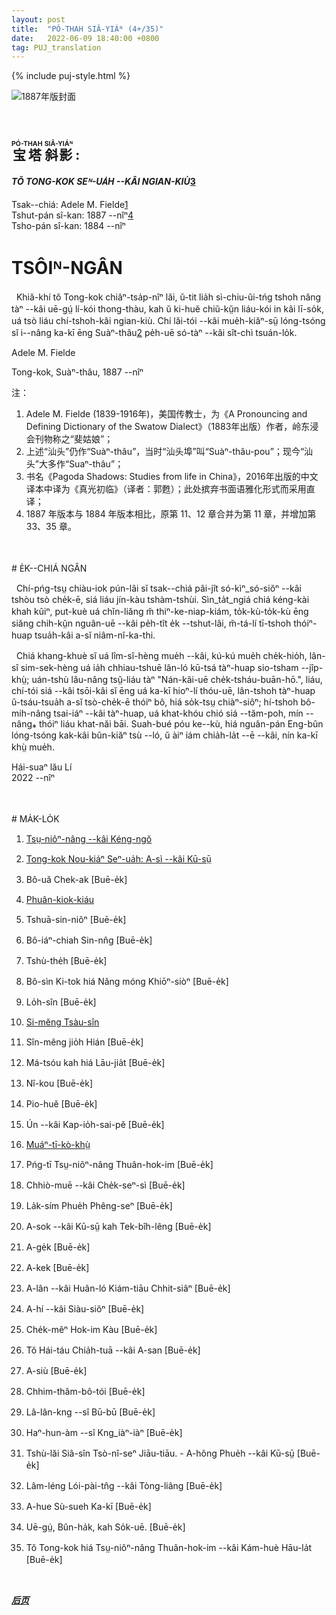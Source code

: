 ```yaml
---
layout: post
title:  "PÓ-THAH SIÂ-YIÁᴺ (4+/35)"
date:   2022-06-09 18:40:00 +0800
tag: PUJ_translation
---
```


{% include puj-style.html %}


![1887年版封面](https://media.githubusercontent.com/media/DonAnthonyLee/DonAnthonyLee.github.io/main/images/PagodaShadowsCover.png)

<br>
<h2>
<ruby style="ruby-position:over">
		<rb class="markup_main">宝塔</rb>
		<rp>(</rp><rt class="markup_over">PÓ-THAH</rt><rp>)</rp>
</ruby>
<ruby style="ruby-position:over">
		<rb class="markup_main">斜影</rb>
		<rp>(</rp><rt class="markup_over">SIÂ-YIÁᴺ</rt><rp>)</rp>
</ruby>
 : </h2>
<!-- 内注：此书大多描写当时社会的女性种种令人愤概的遭遇，作者起此书名具有比喻意义，故此译者更偏向于直译；虽然该书中有些言论也许带有个人情感及夸大成分，但仍不失其纪实风格；当中讲述溺婴那种风俗，即使在上世纪 50-60 年代左右时，在农村老一辈眼中还司空见惯；知道我们过去的不足，更能让我们未来走得更远，所以译者对书中种种一概不予避忌，尽量采用贴近原文的手法进行翻译。 -->

<h4><i>TŎ TONG-KOK SEᴺ-UA̍H &#x002D;&#x002D;KÂI NGIAN-KIÙ</i><a href="#note_3" class="note">3</a></h4>

Tsak&#x002D;&#x002D;chiá: Adele M. Fielde<a href="#note_1" class="note">1</a><br>
Tshut-pán sî-kan: 1887 &#x002D;&#x002D;nîⁿ<a href="#note_4" class="note">4</a><br>
Tsho-pán sî-kan: 1884 &#x002D;&#x002D;nîⁿ<br>

<!-- PREFACE. -->
# TSÔIᴺ-NGÂN

<!-- THESE studies have been made during a residence of ten years in China, with a knowledge of the language of the people, and an opportunity for close observation of their social customs. The autobiographies and the stories are exact translations of verbal narrations given to the author in the Swatow dialect. -->
&nbsp;&nbsp;Khiă-khí tŏ Tong-kok chiâⁿ-tsa̍p-nîⁿ lăi, ŭ-tit lia̍h sì-chiu-ûi-tńg tshoh nâng tàⁿ &#x002D;&#x002D;kâi uē-gṳ́ lí-kói thong-thàu, kah ŭ ki-huĕ chiŭ-kṳ̆n liáu-kói in kâi lī-so̍k, uá tsò liáu chí-tshoh-kâi ngian-kiù. Chí lăi-tói &#x002D;&#x002D;kâi mue̍h-kiăⁿ-sṳ̄ lóng-tsóng sĭ i&#x002D;&#x002D;nâng ka-kī ēng Suàⁿ-thâu<a href="#note_2" class="note">2</a> pe̍h-uē só-tàⁿ &#x002D;&#x002D;kâi sît-chì tsuán-lo̍k.<br>

<!-- A. M. F.-->
Adele M. Fielde<br>
<!-- SWATOW, CHINA, 1887 -->
Tong-kok, Suàⁿ-thâu, 1887 &#x002D;&#x002D;nîⁿ

注：
1. <span id="note_1">Adele M. Fielde (1839-1916年)，美国传教士，为《A Pronouncing and Defining Dictionary of the Swatow Dialect》（1883年出版）作者，岭东浸会刊物称之“斐姑娘”；</span>
2. <span id="note_2">上述“汕头”仍作“Suàⁿ-thâu”，当时“汕头埠”叫“Suàⁿ-thâu-pou”；现今“汕头”大多作“Suaⁿ-thâu”；</span>
3. <span id="note_3">书名《Pagoda Shadows: Studies from life in China》，2016年出版的中文译本中译为《真光初临》（译者：郭甦）；此处摈弃书面语雅化形式而采用直译；</span>
4. <span id="note_4">1887 年版本与 1884 年版本相比，原第 11、12 章合并为第 11 章，并增加第 33、35 章。</span>
<!-- 内注：译者约在 2007 年寻找《菲尔德词典》时无意中初次接触此书，看过部分内容后就再也未曾再拜读（英文水平有限），直到想起用白话字直接翻译时，在网络查询时方才获知 2016 年已有中译本；可惜译者无缘拜读中译本，只是从网络信息得知书名等零星信息，再而也想顺道提升英文水平，就直接拿当时的 1887 年版本来翻译了。 -->

<br>
<br>
# E̍K&#x002D;&#x002D;CHIÁ NGÂN

&nbsp;&nbsp;Chí-pńg-tsṳ chiàu-iok pún-lâi sĭ tsak&#x002D;&#x002D;chiá pâi-jît só-kìⁿ_só-siŏⁿ &#x002D;&#x002D;kâi tshòu tsò che̍k-ē, siá liáu jín-kàu tshàm-tshùi. Sìn_ta̍t_ngiá chiá kéng-kài khah kûiⁿ, put-kuè uá chĭn-liăng m̆ thiⁿ-ke-niap-kiám, to̍k-kù-to̍k-kù ēng siăng chih-kṳ̆n nguân-uē &#x002D;&#x002D;kâi pe̍h-tît e̍k &#x002D;&#x002D;tshut-lâi, m̆-tá-lí tī-tshoh thóiⁿ-huap tsua̍h-kâi a-sĭ niâm-nî-ka-thi.

&nbsp;&nbsp;Chiá khang-khuè sĭ uá lîm-sî-hèng mue̍h &#x002D;&#x002D;kâi, kú-kú mue̍h che̍k-hio̍h, lân-sî sim-sek-hèng uá ia̍h chhiau-tshuē lân-ló kū-tsá tàⁿ-huap sio-tsham &#x002D;&#x002D;jîp-khṳ̀; uán-tshù lău-nâng tsṳ̆-liáu tàⁿ "Nán-kâi-uē che̍k-tsháu-buān-hō.", liáu, chí-tói siá &#x002D;&#x002D;kâi tsōi-kâi sĭ ēng uá ka-kī hioⁿ-lí thóu-uē, lân-tshoh tàⁿ-huap ŭ-tsáu-tsua̍h a-sĭ tsò-che̍k-ē thóiⁿ bô, hiá so̍k-tsṳ chiàⁿ-siôⁿ; hí-tshoh bô-mih-nâng tsai-iáⁿ &#x002D;&#x002D;kâi tàⁿ-huap, uá khat-khóu chió siá &#x002D;&#x002D;tăm-poh, mín &#x002D;&#x002D;nâng⁎ thóiⁿ liáu khat-năi bāi. Suah-bué póu ke&#x002D;&#x002D;kù, hiá nguân-pán Eng-bûn lóng-tsóng kak-kâi bûn-kiăⁿ tsù &#x002D;&#x002D;ló, ŭ àiⁿ iám chia̍h-la̍t &#x002D;&#x002D;ē &#x002D;&#x002D;kâi, nín ka-kī khṳ̀ mue̍h.

Hái-suaⁿ lău Lí<br>
2022 &#x002D;&#x002D;nîⁿ
<!-- 内注 1：译者在 2007 年左右尝试编写幼儿母语启蒙课程时因遇到多样性问题而放弃，对潮州话各地区多样性感触颇深。一种方言，不仅仅只是语音，还包括词汇；而词汇的背后恰恰与地方文化息息相关，不同喜好的人群必然对词汇的选择甚至书面语、外来词等接纳都存在不同。甚至于当时还有某位仁兄讽刺译者在说“闽南语”，因为译者的家乡土话在词汇上（甚至语法上）都与这位仁兄差别甚大；譬如，译者的家乡土话有些词语（比如 tsò-che̍k-ē）不合音，得（tit）等助词用得相当频繁，甚至于 “ugly” 的表述，译者处有 bái; bái-thóiⁿ; bái-khuàⁿ; mó-thóiⁿ; thái-ko 等等一大堆词汇，有怎可能去用那 “chhiú-lŏu” 一词呢？ -->
<!-- 内注 2：故此，《Pagoda Shadows》一书的白话字译文虽然以译者的家乡土话为主，但会夹杂着《菲尔德词典》中出现的大量相关词，甚至《卓威廉词典》中的一些在现今还会使用的词语，但是译者使用前会反复斟酌并参考有限资料来使用，以免牛头不对马嘴。而对于那些动不动就鼓吹 “潮州话”、“潮汕话”、“潮语” 如何如何的各路专家、学者、高人，若不幸本文被你们所见到，请读过前三至四章译文再来批判这段言语。 -->

<br>
<br>
<!-- CONTENTS -->
# MA̍K-LO̍K

<!-- The Status of Woman -->
1. [Tsṳ-niôⁿ-nâng &#x002D;&#x002D;kâi Kéng-ngŏ](PagodaShadowsPage001.html)
<!-- Child-life in Cathay: The Story of Number Four -->
2. [Tong-kok Nou-kiáⁿ Seⁿ-ua̍h: A-sì &#x002D;&#x002D;kâi Kū-sṳ̄](PagodaShadowsPage009.html)
<!-- The Extent of a Great Crime -->
3. Bô-uă Chek-ak [Buē-e̍k]
<!-- Foot-binding -->
4. [Phuân-kiok-kiáu](PagodaShadowsPage027.html)
<!-- An Espousal -->
5. Tshuā-sin-niôⁿ [Buē-e̍k]
<!-- The Invisible Bridegroom -->
6. Bô-iáⁿ-chiah Sin-nn̂g [Buē-e̍k]
<!-- Habitations -->
7. Tshù-the̍h [Buē-e̍k]
<!-- The Inconvenience of Heathenism -->
8. Bô-sìn Ki-tok hiá Nâng móng Khiōⁿ-siòⁿ [Buē-e̍k]
<!-- Spiritualism -->
9. Lo̍h-sîn [Buē-e̍k]
<!-- The Kitchen-God -->
10. [Si-mĕng Tsàu-sîn](PagodaShadowsPage061.html)
<!-- The Influence of the Idols -->
11. Sîn-mêng jio̍h Hián [Buē-e̍k]
<!-- The Stone Princess and her Train -->
12. Má-tsóu kah hiá Lāu-jia̍t [Buē-e̍k]
<!-- Buddhist Nuns -->
13. Nî-kou [Buē-e̍k]
<!-- Loan Associations -->
14. Pio-huĕ [Buē-e̍k]
<!-- Our Apothecary -->
15. Ún &#x002D;&#x002D;kâi Kap-io̍h-sai-pĕ [Buē-e̍k]
<!-- Ramblings -->
16. [Muáⁿ-tī-kò-khṳ̀](PagodaShadowsPage080-081.html)
<!-- Native Female Evangelists -->
17. Pńg-tī Tsṳ-niôⁿ-nâng Thuân-hok-im [Buē-e̍k]
<!-- Biography of Little Gale -->
18. Chhiò-muē &#x002D;&#x002D;kâi Che̍k-seⁿ-sì [Buē-e̍k]
<!-- The Autobiography of Aunt Luck -->
19. La̍k-sím Phue̍h Phêng-seⁿ [Buē-e̍k]
<!-- The Story of Speed and the Bamboo Dragon -->
20. A-sok &#x002D;&#x002D;kâi Kū-sṳ̄ kah Tek-bîh-lêng [Buē-e̍k]
<!-- Gold Getter -->
21. A-ge̍k [Buē-e̍k]
<!-- Keepsake -->
22. A-kek [Buē-e̍k]
<!-- Orchid Loses seven-tenths of her Sorrow -->
23. A-lân &#x002D;&#x002D;kâi Huân-ló Kiám-tiāu Chhit-siâⁿ [Buē-e̍k]
<!-- Love's Purposes -->
24. A-hí &#x002D;&#x002D;kâi Siàu-siŏⁿ [Buē-e̍k]
<!-- One Night's Work -->
25. Che̍k-mêⁿ Hok-im Kàu [Buē-e̍k]
<!-- The Herb that Grew on a Pirate Island -->
26. Tŏ Hái-táu Chia̍h-tuā &#x002D;&#x002D;kâi A-san [Buē-e̍k]
<!-- Tapestry -->
27. A-siù [Buē-e̍k]
<!-- Out of the Depths -->
28. Chhim-thâm-bô-tói [Buē-e̍k]
<!-- The Mists of Morning -->
29. Lâ-lân-kng &#x002D;&#x002D;sî Bū-bū [Buē-e̍k]
<!-- Light at Eventide -->
30. Haⁿ-hun-àm &#x002D;&#x002D;sî Kng_iàⁿ-iàⁿ [Buē-e̍k]
<!-- How a Familiar Spirit was Ejected from a Household. - The Story Told by Tolerance -->
31. Tshù-lăi Siâ-sîn Tsò-nî-seⁿ Jiāu-tiāu. - A-hông Phue̍h &#x002D;&#x002D;kâi Kū-sṳ̄ [Buē-e̍k]
<!-- The Pillars of the Church at South Spur -->
32. Lâm-léng Lói-pài-tn̂g &#x002D;&#x002D;kâi Tòng-liâng [Buē-e̍k]
<!-- Silver Flower's Account of Herself -->
33. A-hue Sù-sueh Ka-kī [Buē-e̍k]
<!-- Language, Literature, and Folklore. -->
34. Uē-gṳ́, Bûn-ha̍k, kah So̍k-uē. [Buē-e̍k]
<!-- The Sphere of Women's Work in China -->
35. Tŏ Tong-kok hiá Tsṳ-niôⁿ-nâng Thuân-hok-im &#x002D;&#x002D;kâi Kám-huè Hāu-la̍t [Buē-e̍k]
<br>


***[后页](PagodaShadowsPage001.html)***